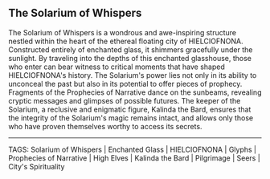 ## The Solarium of Whispers

The Solarium of Whispers is a wondrous and awe-inspiring structure nestled within the heart of the ethereal floating city of HIELCIOFNONA. Constructed entirely of enchanted glass, it shimmers gracefully under the sunlight. By traveling into the depths of this enchanted glasshouse, those who enter can bear witness to critical moments that have shaped HIELCIOFNONA's history. The Solarium's power lies not only in its ability to unconceal the past but also in its potential to offer pieces of prophecy. Fragments of the Prophecies of Narrative dance on the sunbeams, revealing cryptic messages and glimpses of possible futures. The keeper of the Solarium, a reclusive and enigmatic figure, Kalinda the Bard, ensures that the integrity of the Solarium's magic remains intact, and allows only those who have proven themselves worthy to access its secrets.

---
TAGS: Solarium of Whispers | Enchanted Glass | HIELCIOFNONA | Glyphs | Prophecies of Narrative | High Elves | Kalinda the Bard | Pilgrimage | Seers | City's Spirituality

